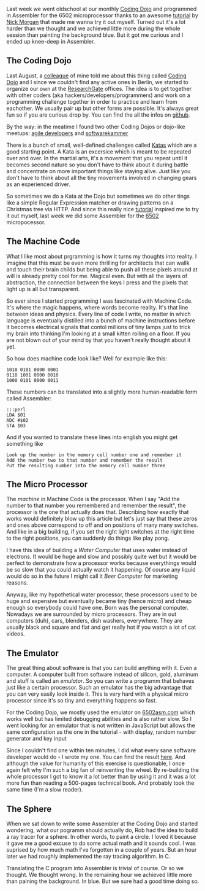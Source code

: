 Last week we went oldschool at our monthly [Coding Dojo] and programmed in Assembler for the 6502 microprocessor thanks to an awesome [tutorial] by [Nick Morgan] that made me wanna try it out myself. Turned out it's a lot harder than we thought and we achieved little more during the whole session than painting the background blue. But it got me curious and I ended up knee-deep in Assembler.

[Coding Dojo]: https://github.com/researchgate/CodingDojo
[tutorial]: http://skilldrick.github.io/easy6502/
[Nick Morgan]: https://twitter.com/skilldrick

## The Coding Dojo ##

Last August, a [colleague] of mine told me about this thing called [Coding Dojo] and I since we couldn't find any active ones in Berlin, we started to organize our own at the [ResearchGate] offices. The idea is to get together with other coders (aka hackers/developers/programmers) and work on a programming challenge together in order to practice and learn from eachother. We usually pair up but other forms are possible. It's always great fun so if you are curious drop by. You can find the all the infos on [github].

By the way: in the meatime I found two other Coding Dojos or dojo-like meetups: [agile developers] and [softwarekammer]

There is a bunch of small, well-defined challenges called [Katas] which are a good starting point. A Kata is an excersice which is meant to be repeated over and over. In the martial arts, it's a movement that you repeat until it becomes second nature so you don't have to think about it during battle and concentrate on more important things like staying alive. Just like you don't have to think about all the tiny movements involved in changing gears as an experienced driver.

So sometimes we do a Kata at the Dojo but sometimes we do other tings like a simple Regular Expression matcher or drawing patterns on a Christmas tree via HTTP. And since this really nice [tutorial] inspired me to try it out myself, last week we did some Assembler for the [6502] micropocessor.

[colleague]: http://martin.holzhauer.eu/
[Coding Dojo]: http://codingdojo.org/
[ResearchGate]: http://researchgate.net
[Katas]: http://codingdojo.org/cgi-bin/index.pl?KataCatalogue
[github]: http://github.com/researchate/CodingDojo
[agile developers]: http://www.meetup.com/Agile-Developers-Berlin/
[softwarekammer]: http://www.softwerkskammer.org/
[tutorial]: http://skilldrick.github.io/easy6502/
[6502]: http://en.wikipedia.org/wiki/MOS_Technology_6502


## The Machine Code ##

What I like most about prgramming is how it turns my thoughts into reality. I imagine that this must be even more thrilling for architects that can wallk and touch their brain childs but being able to push all these pixels around at will is already pretty cool for me. Magical even. But with all the layers of abstraction, the connection between the keys I press and the pixels that light up is all but transparent.

So ever since I started programming I was fascinated with Machine Code. It's where the magic happens, where words become reality. It's that line between ideas and physics. Every line of code I write, no matter in which language is eventually distilled into a bunch of machine instructions before it becomes electrical signals that contol millions of tiny lamps just to trick my brain into thinking I'm looking at a small kitten rolling on a floor. If you are not blown out of your mind by that you haven't really thought about it yet.

So how does machine code look like? Well for example like this:

	1010 0101 0000 0001 
	0110 1001 0000 0010 
	1000 0101 0000 0011
		
These numbers can be translated into a slightly more human-readable form called Assembler:

	:::perl
	LDA $01
	ADC #$02
	STA $03
		
And if you wanted to translate these lines into english you might get something like

	Look up the number in the memory cell number one and remember it
	Add the number two to that number and remember the result
	Put the resulting number into the memory cell number three


## The Micro Processor ##

The *machine* in Machine Code is the processor. When I say "Add the number to that number you remembered and remember the result", the processor is the one that actually does that. Describing how exactly that works would definitely blow up this article but let's just say that these zeros and ones above correspond to off and on positions of many many switches. And like in a big building, if you set the right light switches at the right time to the right positions, you can suddenly do things like play pong.

I have this idea of building a *Water Computer* that uses water instead of electrons. It would be huge and slow and possibly quite wet but it would be perfect to demonstrate how a processor works because everythings would be so slow that you could actually watch it happening. Of course any liquid would do so in the future I might call it *Beer Computer* for marketing reasons.

Anyway, like my hypothetical water processor, these processors used to be huge and expensive but eventually became tiny (hence micro) and cheap enough so everybody could have one. Born was the personal computer. Nowadays we are surrounded by micro processors. They are in out computers (duh), cars, blenders, dish washers, everywhere. They are usually black and square and flat and get really hot if you watch a lot of cat videos.


## The Emulator ##

The great thing about software is that you can build anything with it. Even a computer. A computer built from software instead of silicon, gold, aluminum and stuff is called an *emulator*. So you can write a programm that behaves just like a certain processor. Such an emulator has the big advantage that you can very easily look inside it. This is very hard with a physical micro processor since it's so tiny and everything happens so fast.

For the Coding Dojo, we mostly used the emulator on [6502asm.com] which works well but has limited debugging abilities and is also rather slow. So I went looking for an emulator that is not written in JavaScript but allows the same configuration as the one in the tutorial - with display, random number generator and key input 

Since I couldn't find one within ten minutes, I did what every sane software developer would do - I wrote my one. You can find the result [here][emulator]. And although the value for humanity of this exercise is questionable, I once again felt why I'm such a big fan of reinventing the wheel. By re-building the whole processor I got to know it a lot better than by using it and it was a lot more fun than reading a 500-pages technical book. And probably took the same time (I'm a slow reader).

[6502asm.com]: http://www.6502asm.com/
[emulator]: https://github.com/rtens/6502	


## The Sphere ##

When we sat down to write some Assembler at the Coding Dojo and started wondering, what our pogramm should actually do, Rob had the idea to build a ray tracer for a sphere. In other words, to paint a circle. I loved it because it gave me a good excuse to do some actual math and it sounds cool. I was suprised by how much math I've forgotten in a couple of years. But an hour later we had roughly implemented the ray tracing algorithm. In C.

Translating the C program into Assembler is trivial of course. Or so we thought. We thought wrong. In the remaining hour we achieved little more than paining the background. In blue. But we sure had a good time doing so.
